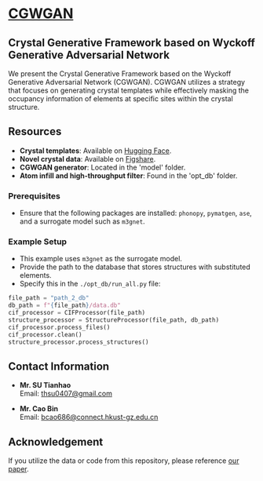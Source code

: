 
# [CGWGAN](https://www.oaepublish.com/articles/jmi.2024.24?utm_campaign=website&utm_medium=email&utm_source=sendgrid.com)

## Crystal Generative Framework based on Wyckoff Generative Adversarial Network

We present the Crystal Generative Framework based on the Wyckoff Generative Adversarial Network (CGWGAN). CGWGAN utilizes a strategy that focuses on generating crystal templates while effectively masking the occupancy information of elements at specific sites within the crystal structure.

## Resources

- **Crystal templates**: Available on [Hugging Face](https://huggingface.co/datasets/caobin/CGWGAN).
- **Novel crystal data**: Available on [Figshare](https://doi.org/10.6084/m9.figshare.26888884.v1).
- **CGWGAN generator**: Located in the 'model' folder.
- **Atom infill and high-throughput filter**: Found in the 'opt_db' folder.

### Prerequisites

- Ensure that the following packages are installed: `phonopy`, `pymatgen`, `ase`, and a surrogate model such as `m3gnet`.

### Example Setup

- This example uses `m3gnet` as the surrogate model.
- Provide the path to the database that stores structures with substituted elements.
- Specify this in the `./opt_db/run_all.py` file:

```python
file_path = "path_2_db"
db_path = f"{file_path}/data.db"
cif_processor = CIFProcessor(file_path)
structure_processor = StructureProcessor(file_path, db_path)
cif_processor.process_files()
cif_processor.clean()
structure_processor.process_structures()
```

## Contact Information

- **Mr. SU Tianhao**  
  Email: thsu0407@gmail.com

- **Mr. Cao Bin**  
  Email: bcao686@connect.hkust-gz.edu.cn

## Acknowledgement

If you utilize the data or code from this repository, please reference [our paper](https://www.oaepublish.com/articles/jmi.2024.24?utm_campaign=website&utm_medium=email&utm_source=sendgrid.com).
